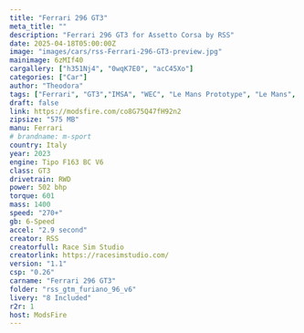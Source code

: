 ```yaml
---
title: "Ferrari 296 GT3"
meta_title: ""
description: "Ferrari 296 GT3 for Assetto Corsa by RSS"
date: 2025-04-18T05:00:00Z
image: "images/cars/rss-Ferrari-296-GT3-preview.jpg"
mainimage: 6zMIf40
cargallery: ["h351Nj4", "0wqK7E0", "acC45Xo"]
categories: ["Car"]
author: "Theodora"
tags: ["Ferrari", "GT3","IMSA", "WEC", "Le Mans Prototype", "Le Mans", "RSS", "Italy","R2R", "2023"]
draft: false
link: https://modsfire.com/co8G75Q47fH92n2
zipsize: "575 MB"
manu: Ferrari
# brandname: m-sport
country: Italy
year: 2023
engine: Tipo F163 BC V6
class: GT3
drivetrain: RWD
power: 502 bhp 
torque: 601
mass: 1400
speed: "270+"
gb: 6-Speed
accel: "2.9 second"
creator: RSS
creatorfull: Race Sim Studio
creatorlink: https://racesimstudio.com/
version: "1.1"
csp: "0.26"
carname: "Ferrari 296 GT3"
folder: "rss_gtm_furiano_96_v6"
livery: "8 Included"
r2r: 1
host: ModsFire
---
```


